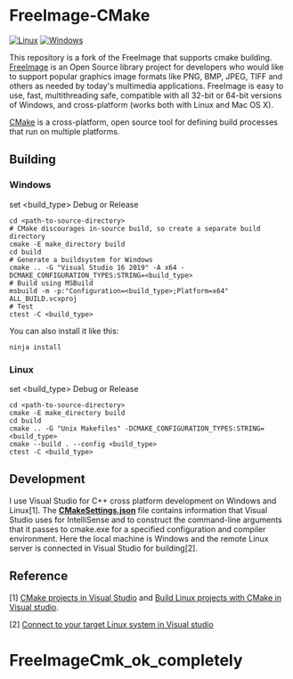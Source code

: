 # FreeImage-CMake
[![Linux](https://github.com/Max-ChenFei/FreeImage-CMake/actions/workflows/cmake_build_unittest_linux.yml/badge.svg?branch=main&event=push)](https://github.com/Max-ChenFei/FreeImage-CMake/actions/workflows/cmake_build_unittest_linux.yml)
[![Windows](https://github.com/Max-ChenFei/FreeImage-CMake/actions/workflows/cmake_build_unittest_Windows.yml/badge.svg?branch=main&event=push)](https://github.com/Max-ChenFei/FreeImage-CMake/actions/workflows/cmake_build_unittest_Windows.yml)

This repository is a fork of the FreeImage that supports cmake building.
[FreeImage](https://freeimage.sourceforge.io/) is an Open Source library project for developers who would like to support popular graphics image formats like PNG, BMP, JPEG, TIFF and others as needed by today's multimedia applications. FreeImage is easy to use, fast, multithreading safe, compatible with all 32-bit or 64-bit versions of Windows, and cross-platform (works both with Linux and Mac OS X).

[CMake](https://cmake.org/) is a cross-platform, open source tool for defining build processes that run on multiple platforms. 

## Building

### Windows
set <build_type> Debug or Release
```
cd <path-to-source-directory>
# CMake discourages in-source build, so create a separate build directory
cmake -E make_directory build
cd build
# Generate a buildsystem for Windows
cmake .. -G "Visual Studio 16 2019" -A x64 -DCMAKE_CONFIGURATION_TYPES:STRING=<build_type> 
# Build using MSBuild
msbuild -m -p:"Configuration=<build_type>;Platform=x64" ALL_BUILD.vcxproj
# Test
ctest -C <build_type>
```
You can also install it like this:

```shell
ninja install
```



### Linux

set <build_type> Debug or Release
```
cd <path-to-source-directory>
cmake -E make_directory build
cd build
cmake .. -G "Unix Makefiles" -DCMAKE_CONFIGURATION_TYPES:STRING=<build_type> 
cmake --build . --config <build_type>
ctest -C <build_type>
```

## Development
I use Visual Studio for C++ cross platform development on Windows and Linux[1]. The [**CMakeSettings.json**](https://docs.microsoft.com/en-us/cpp/build/cmakesettings-reference?view=msvc-160) file contains information that Visual Studio uses for IntelliSense and to construct the command-line arguments that it passes to cmake.exe for a specified configuration and compiler environment.  Here the local machine is Windows and the remote Linux server is connected in Visual Studio for building[2].

## Reference

[1] [CMake projects in Visual Studio](https://docs.microsoft.com/en-us/cpp/build/cmake-projects-in-visual-studio?view=msvc-160) and [Build Linux projects with CMake in Visual studio](https://docs.microsoft.com/en-us/cpp/linux/cmake-linux-project?view=msvc-160).

[2] [Connect to your target Linux system in Visual studio](https://docs.microsoft.com/en-us/cpp/linux/connect-to-your-remote-linux-computer?view=msvc-160)

# FreeImageCmk_ok_completely
